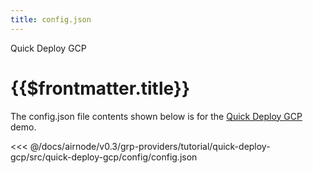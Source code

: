 ```yaml
---
title: config.json
---
```


<TitleSpan>Quick Deploy GCP</TitleSpan>

# {{$frontmatter.title}}

<VersionWarning/>

The config.json file contents shown below is for the [Quick Deploy GCP](./) demo.

<!-- prettier-ignore -->
<<< @/docs/airnode/v0.3/grp-providers/tutorial/quick-deploy-gcp/src/quick-deploy-gcp/config/config.json
